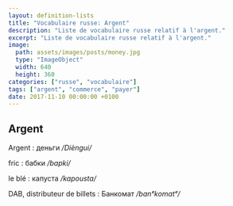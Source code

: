 ```yaml
---
layout: definition-lists
title: "Vocabulaire russe: Argent"
description: "Liste de vocabulaire russe relatif à l'argent."
excerpt: "Liste de vocabulaire russe relatif à l'argent."
image:
  path: assets/images/posts/money.jpg
  type: "ImageObject"
  width: 640
  height: 360
categories: ["russe", "vocabulaire"]
tags: ["argent", "commerce", "payer"]
date: 2017-11-10 00:00:00 +0100
---
```


## Argent

Argent
: деньги
*/Dièngui/*

fric
: бабки
*/bapki/*

le blé
: капуста
*/kapousta/*

DAB, distributeur de billets
: Банкомат
*/banᵉkomatᵉ/*
